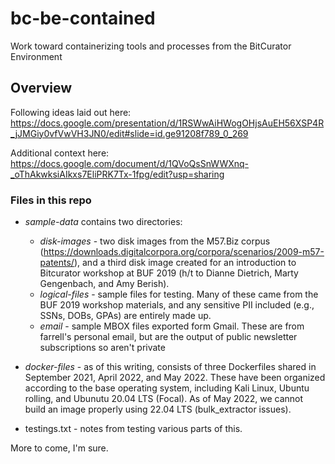 # bc-be-contained
Work toward containerizing tools and processes from the BitCurator Environment

## Overview

Following ideas laid out here: https://docs.google.com/presentation/d/1RSWwAiHWogOHjsAuEH56XSP4R_jJMGiy0vfVwVH3JN0/edit#slide=id.ge91208f789_0_269

Additional context here: https://docs.google.com/document/d/1QVoQsSnWWXnq-_oThAkwksiAIkxs7EliPRK7Tx-1fpg/edit?usp=sharing
### Files in this repo
- _sample-data_ contains two directories:
  - _disk-images_ - two disk images from the M57.Biz corpus (https://downloads.digitalcorpora.org/corpora/scenarios/2009-m57-patents/), and a third disk image created for an introduction to Bitcurator workshop at BUF 2019 (h/t to Dianne Dietrich, Marty Gengenbach, and Amy Berish).
  - _logical-files_ - sample files for testing. Many of these came from the BUF 2019 workshop materials, and any sensitive PII included (e.g., SSNs, DOBs, GPAs) are entirely made up.
  - _email_ - sample MBOX files exported form Gmail. These are from farrell's personal email, but are the output of public newsletter subscriptions so aren't private

- _docker-files_ - as of this writing, consists of three Dockerfiles shared in September 2021, April 2022, and May 2022. These have been organized according to the base operating system, including Kali Linux, Ubuntu rolling, and Ubunutu 20.04 LTS (Focal). As of May 2022, we cannot build an image properly using 22.04 LTS (bulk_extractor issues).

- testings.txt - notes from testing various parts of this.

More to come, I'm sure.
